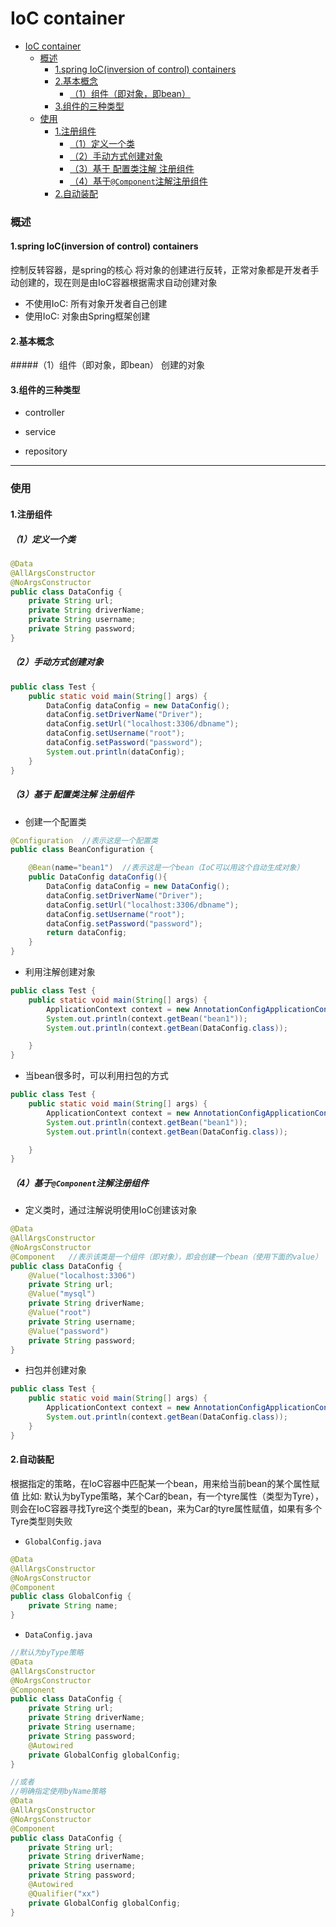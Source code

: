 # IoC container

<!-- @import "[TOC]" {cmd="toc" depthFrom=1 depthTo=6 orderedList=false} -->
<!-- code_chunk_output -->

- [IoC container](#ioc-container)
    - [概述](#概述)
      - [1.spring IoC(inversion of control) containers](#1spring-iocinversion-of-control-containers)
      - [2.基本概念](#2基本概念)
        - [（1）组件（即对象，即bean）](#1组件即对象即bean)
      - [3.组件的三种类型](#3组件的三种类型)
    - [使用](#使用)
      - [1.注册组件](#1注册组件)
        - [（1）定义一个类](#1定义一个类)
        - [（2）手动方式创建对象](#2手动方式创建对象)
        - [（3）基于 配置类注解 注册组件](#3基于-配置类注解-注册组件)
        - [（4）基于`@Component`注解注册组件](#4基于component注解注册组件)
      - [2.自动装配](#2自动装配)

<!-- /code_chunk_output -->

### 概述

#### 1.spring IoC(inversion of control) containers
控制反转容器，是spring的核心
将对象的创建进行反转，正常对象都是开发者手动创建的，现在则是由IoC容器根据需求自动创建对象
* 不使用IoC: 所有对象开发者自己创建
* 使用IoC: 对象由Spring框架创建

#### 2.基本概念

#####（1）组件（即对象，即bean）
创建的对象

#### 3.组件的三种类型

* controller

* service
* repository

***

### 使用

#### 1.注册组件

##### （1）定义一个类
```java
@Data
@AllArgsConstructor
@NoArgsConstructor
public class DataConfig {
    private String url;
    private String driverName;
    private String username;
    private String password;
}
```

##### （2）手动方式创建对象
```java
public class Test {
    public static void main(String[] args) {
        DataConfig dataConfig = new DataConfig();
        dataConfig.setDriverName("Driver");
        dataConfig.setUrl("localhost:3306/dbname");
        dataConfig.setUsername("root");
        dataConfig.setPassword("password");
        System.out.println(dataConfig);
    }
}

```

##### （3）基于 配置类注解 注册组件

* 创建一个配置类

```java
@Configuration  //表示这是一个配置类
public class BeanConfiguration {

    @Bean(name="bean1")  //表示这是一个bean（IoC可以用这个自动生成对象）
    public DataConfig dataConfig(){
        DataConfig dataConfig = new DataConfig();
        dataConfig.setDriverName("Driver");
        dataConfig.setUrl("localhost:3306/dbname");
        dataConfig.setUsername("root");
        dataConfig.setPassword("password");
        return dataConfig;
    }
}
```

* 利用注解创建对象
```java
public class Test {
    public static void main(String[] args) {
        ApplicationContext context = new AnnotationConfigApplicationContext(BeanConfiguration.class);
        System.out.println(context.getBean("bean1"));
        System.out.println(context.getBean(DataConfig.class));

    }
}
```

* 当bean很多时，可以利用扫包的方式
```java
public class Test {
    public static void main(String[] args) {
        ApplicationContext context = new AnnotationConfigApplicationContext("com.example");
        System.out.println(context.getBean("bean1"));
        System.out.println(context.getBean(DataConfig.class));

    }
}
```

##### （4）基于`@Component`注解注册组件

* 定义类时，通过注解说明使用IoC创建该对象
```java
@Data
@AllArgsConstructor
@NoArgsConstructor
@Component   //表示该类是一个组件（即对象），即会创建一个bean（使用下面的value）
public class DataConfig {
    @Value("localhost:3306")
    private String url;
    @Value("mysql")
    private String driverName;
    @Value("root")
    private String username;
    @Value("password")
    private String password;
}
```

* 扫包并创建对象
```java
public class Test {
    public static void main(String[] args) {
        ApplicationContext context = new AnnotationConfigApplicationContext("com.example");
        System.out.println(context.getBean(DataConfig.class));
    }
}

```

#### 2.自动装配
根据指定的策略，在IoC容器中匹配某一个bean，用来给当前bean的某个属性赋值
比如: 默认为byType策略，某个Car的bean，有一个tyre属性（类型为Tyre），则会在IoC容器寻找Tyre这个类型的bean，来为Car的tyre属性赋值，如果有多个Tyre类型则失败

* `GlobalConfig.java`
```java
@Data
@AllArgsConstructor
@NoArgsConstructor
@Component
public class GlobalConfig {
    private String name;
}
```
* `DataConfig.java`
```java
//默认为byType策略
@Data
@AllArgsConstructor
@NoArgsConstructor
@Component
public class DataConfig {
    private String url;
    private String driverName;
    private String username;
    private String password;
    @Autowired
    private GlobalConfig globalConfig;
}

//或者
//明确指定使用byName策略
@Data
@AllArgsConstructor
@NoArgsConstructor
@Component
public class DataConfig {
    private String url;
    private String driverName;
    private String username;
    private String password;
    @Autowired
    @Qualifier("xx")
    private GlobalConfig globalConfig;
}
```
